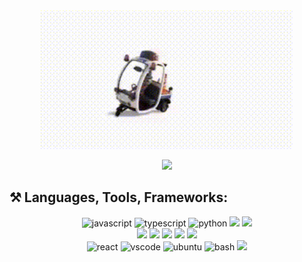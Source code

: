 <div align="center">
<img src="https://github.com/ghettoDdOS/ghettoDdOS/blob/master/file.gif?raw=true" width="80%">
</div>
<div align="center">

![](https://komarev.com/ghpvc/?username=ghettoDdOS)

</div>

## :hammer_and_pick: Languages, Tools, Frameworks:

<div align="center" >
 <img src="https://cdn.jsdelivr.net/gh/devicons/devicon/icons/javascript/javascript-original.svg" alt="javascript" width="60" />
 <img src="https://cdn.jsdelivr.net/gh/devicons/devicon/icons/typescript/typescript-original.svg" alt="typescript" width="60" />
 <img src="https://cdn.jsdelivr.net/gh/devicons/devicon/icons/python/python-original.svg" alt="python" width="60" /> 
 <img src="https://cdn.jsdelivr.net/gh/devicons/devicon/icons/django/django-plain.svg" width="60" />
 <img src="https://cdn.jsdelivr.net/gh/devicons/devicon/icons/html5/html5-original.svg"  width="60"/>
</div>
<div align="center">
 <img src="https://cdn.jsdelivr.net/gh/devicons/devicon/icons/css3/css3-original.svg"  width="60"/>
 <img src="https://cdn.jsdelivr.net/gh/devicons/devicon/icons/sass/sass-original.svg" width="60" />
 <img src="https://cdn.jsdelivr.net/gh/devicons/devicon/icons/vuejs/vuejs-original.svg" width="60" />
<img src="https://cdn.jsdelivr.net/gh/devicons/devicon/icons/vuetify/vuetify-original.svg" width="60" />
<img src="https://cdn.quasar.dev/logo-v2/svg/logo.svg" width="60"/>
</div>
<div align="center">
 <img src="https://cdn.jsdelivr.net/gh/devicons/devicon@latest/icons/react/react-original.svg" alt="react" width="60" />
 <img src="https://cdn.jsdelivr.net/gh/devicons/devicon/icons/vscode/vscode-original.svg" alt="vscode" width="60" />
 <img src="https://cdn.jsdelivr.net/gh/devicons/devicon/icons/ubuntu/ubuntu-plain.svg" alt="ubuntu" width="60" />
 <img src="https://cdn.jsdelivr.net/gh/devicons/devicon/icons/bash/bash-original.svg" alt="bash" width="60" />
 <img src="https://cdn.jsdelivr.net/gh/devicons/devicon/icons/git/git-original.svg" width="60" /> 
</div>
